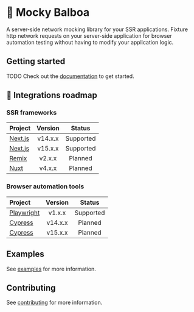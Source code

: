 # 🥊 Mocky Balboa

A server-side network mocking library for your SSR applications. Fixture http network requests on your server-side application for browser automation testing without having to modify your application logic.

## Getting started

TODO
Check out the [documentation]() to get started.

## 🚧 Integrations roadmap

### SSR frameworks

| Project | Version | Status |
| :--- | :---: | :---: |
| [Next.js](https://nextjs.org/) | v14.x.x | Supported |
| [Next.js](https://nextjs.org/) | v15.x.x | Supported |
| [Remix](https://remix.run/) | v2.x.x | Planned |
| [Nuxt](https://nuxt.com/) | v4.x.x | Planned |

### Browser automation tools

| Project | Version | Status |
| :--- | :---: | :---: |
| [Playwright](https://playwright.dev/) | v1.x.x | Supported |
| [Cypress](https://www.cypress.io/) | v14.x.x | Planned |
| [Cypress](https://www.cypress.io/) | v15.x.x | Planned |

## Examples

See [examples](examples/README.md) for more information.

## Contributing

See [contributing](CONTRIBUTING.md) for more information.
